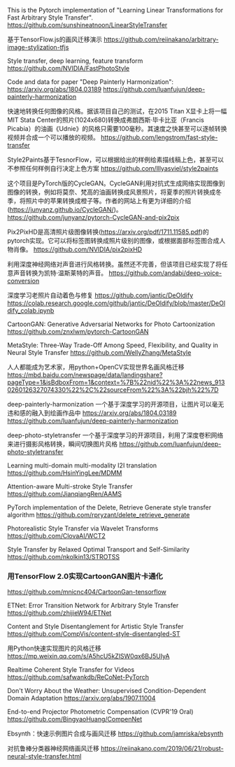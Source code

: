 This is the Pytorch implementation of "Learning Linear Transformations for Fast Arbitrary Style Transfer".
https://github.com/sunshineatnoon/LinearStyleTransfer

基于TensorFlow.js的画风迁移演示
https://github.com/reiinakano/arbitrary-image-stylization-tfjs

Style transfer, deep learning, feature transform
https://github.com/NVIDIA/FastPhotoStyle

Code and data for paper "Deep Painterly Harmonization": https://arxiv.org/abs/1804.03189
https://github.com/luanfujun/deep-painterly-harmonization

快速地转换任何图像的风格。据该项目自己的测试，在2015 Titan X显卡上将一幅MIT Stata Center的照片(1024x680)转换成弗朗西斯·毕卡比亚（Francis Picabia）的油画《Udnie》的风格只需要100毫秒。其速度之快甚至可以逐帧转换视频并合成一个可以播放的视频。
https://github.com/lengstrom/fast-style-transfer

Style2Paints基于TesnorFlow，可以根据给出的样例给素描线稿上色，甚至可以不参照任何样例自行决定上色方案
https://github.com/lllyasviel/style2paints

这个项目是PyTorch版的CycleGAN。CycleGAN利用对抗式生成网络实现图像到图像的转换，例如将莫奈、梵高的油画转换成风景照片，将夏季的照片转换成冬季，将照片中的苹果转换成橙子等。作者的网站上有更为详细的介绍(https://junyanz.github.io/CycleGAN/)。
https://github.com/junyanz/pytorch-CycleGAN-and-pix2pix

Pix2PixHD是高清照片级图像转换(https://arxiv.org/pdf/1711.11585.pdf)的pytorch实现。它可以将标签图转换成照片级别的图像，或根据面部标签图合成人物肖像。
https://github.com/NVIDIA/pix2pixHD

利用深度神经网络对声音进行风格转换。虽然还不完善，但该项目已经实现了将任意声音转换为凯特·温斯莱特的声音。
https://github.com/andabi/deep-voice-conversion

深度学习老照片自动着色与修复
https://github.com/jantic/DeOldify
https://colab.research.google.com/github/jantic/DeOldify/blob/master/DeOldify_colab.ipynb

CartoonGAN: Generative Adversarial Networks for Photo Cartoonization
https://github.com/znxlwm/pytorch-CartoonGAN

MetaStyle: Three-Way Trade-Off Among Speed, Flexibility, and Quality in Neural Style Transfer
https://github.com/WellyZhang/MetaStyle

人人都能成为艺术家，用python+OpenCV实现世界名画风格迁移
https://mbd.baidu.com/newspage/data/landingshare?pageType=1&isBdboxFrom=1&context=%7B%22nid%22%3A%22news_9130260126327074330%22%2C%22sourceFrom%22%3A%22bjh%22%7D

deep-painterly-harmonization 一个基于深度学习的开源项目，让图片可以毫无违和感的融入到绘画作品中
https://arxiv.org/abs/1804.03189
https://github.com/luanfujun/deep-painterly-harmonization

deep-photo-styletransfer 一个基于深度学习的开源项目，利用了深度卷积网络来进行摄影风格转换，瞬间切换图片风格
https://github.com/luanfujun/deep-photo-styletransfer

Learning multi-domain multi-modality I2I translation
https://github.com/HsinYingLee/MDMM

Attention-aware Multi-stroke Style Transfer
https://github.com/JianqiangRen/AAMS

PyTorch implementation of the Delete, Retrieve Generate style transfer algorithm
https://github.com/rpryzant/delete_retrieve_generate

Photorealistic Style Transfer via Wavelet Transforms
https://github.com/ClovaAI/WCT2

Style Transfer by Relaxed Optimal Transport and Self-Similarity
https://github.com/nkolkin13/STROTSS

### 用TensorFlow 2.0实现CartoonGAN图片卡通化
https://github.com/mnicnc404/CartoonGan-tensorflow

ETNet: Error Transition Network for Arbitrary Style Transfer
https://github.com/zhijieW94/ETNet

Content and Style Disentanglement for Artistic Style Transfer
https://github.com/CompVis/content-style-disentangled-ST

用Python快速实现图片的风格迁移
https://mp.weixin.qq.com/s/A5hcU5kZlSW0qx6BJ5UIyA

Realtime Coherent Style Transfer for Videos
https://github.com/safwankdb/ReCoNet-PyTorch

Don't Worry About the Weather: Unsupervised Condition-Dependent Domain Adaptation
https://arxiv.org/abs/1907.11004

End-to-end Projector Photometric Compensation (CVPR'19 Oral) 
https://github.com/BingyaoHuang/CompenNet 


Ebsynth：快速示例图片合成与画风迁移
https://github.com/jamriska/ebsynth

对抗鲁棒分类器神经网络画风迁移
https://reiinakano.com/2019/06/21/robust-neural-style-transfer.html
